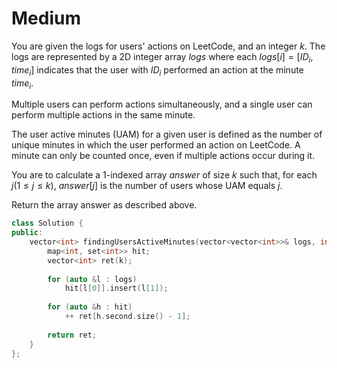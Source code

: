# Medium

You are given the logs for users' actions on LeetCode, and an integer $k$. The logs are represented by a 2D integer array $logs$ where each $logs[i] = [ID_i, time_i]$ indicates that the user with $ID_i$ performed an action at the minute $time_i$.

Multiple users can perform actions simultaneously, and a single user can perform multiple actions in the same minute.

The user active minutes (UAM) for a given user is defined as the number of unique minutes in which the user performed an action on LeetCode. A minute can only be counted once, even if multiple actions occur during it.

You are to calculate a 1-indexed array $answer$ of size $k$ such that, for each $j (1 \leq j \leq k)$, $answer[j]$ is the number of users whose UAM equals $j$.

Return the array answer as described above.

```cpp
class Solution {
public:
    vector<int> findingUsersActiveMinutes(vector<vector<int>>& logs, int k) {
        map<int, set<int>> hit;
        vector<int> ret(k);
        
        for (auto &l : logs)
            hit[l[0]].insert(l[1]);
        
        for (auto &h : hit)
            ++ ret[h.second.size() - 1];
        
        return ret;
    }
};
```
